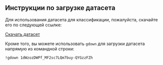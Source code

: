 ## Инструкции по загрузке датасета

Для использования датасета для классификации, пожалуйста, скачайте его по следующей ссылке:

[Скачать датасет](https://drive.google.com/file/d/1dWzozDWPf_MF2sc7LQm7buy-QYGzzFZh/view?usp=sharing)

Кроме того, вы можете использовать `gdown` для загрузки датасета напрямую из командной строки:

```bash
!gdown 1dWzozDWPf_MF2sc7LQm7buy-QYGzzFZh
```